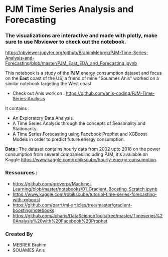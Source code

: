 # PJM Time Series Analysis and Forecasting

### The visualizations are interactive and made with plotly, make sure to use Nbviewer to check out the notebook.  

https://nbviewer.jupyter.org/github/BrahimMebrek/PJM-Time-Series-Analysis-and-Forecasting/blob/master/PJM_East_EDA_and_Forecasting.ipynb

This notebook is a study of the **PJM** energy consumption dataset and focus on the **East** coast of the US, a friend of mine "Souames Anis" worked on a similar notebook targeting the West coast.

- Check out Anis work on : https://github.com/anis-coding/PJM-Time-Series-Analysis


It contains :

- An Exploratory Data Analysis.
- A Time Series Analysis through the concepts of Seasonality and Stationarity.
- A Time Series Forecasting using Facebook Prophet and XGBoost Models in order to predict future energy consumption.


**Data :** The dataset contains hourly data from 2002 upto 2018 on the power consumption from several companies including PJM, it's available on Kaggle 
https://www.kaggle.com/robikscube/hourly-energy-consumption.

### Ressources :
- https://github.com/groverpr/Machine-Learning/blob/master/notebooks/01_Gradient_Boosting_Scratch.ipynb
- https://www.kaggle.com/robikscube/tutorial-time-series-forecasting-with-xgboost
- https://github.com/parrt/ml-articles/tree/master/gradient-boosting/notebooks
- https://github.com/Jcharis/DataScienceTools/tree/master/Timeseries%20Analysis%20with%20Facebook%20Prophet


### Created By 
- MEBREK Brahim 
- SOUAMES Anis
